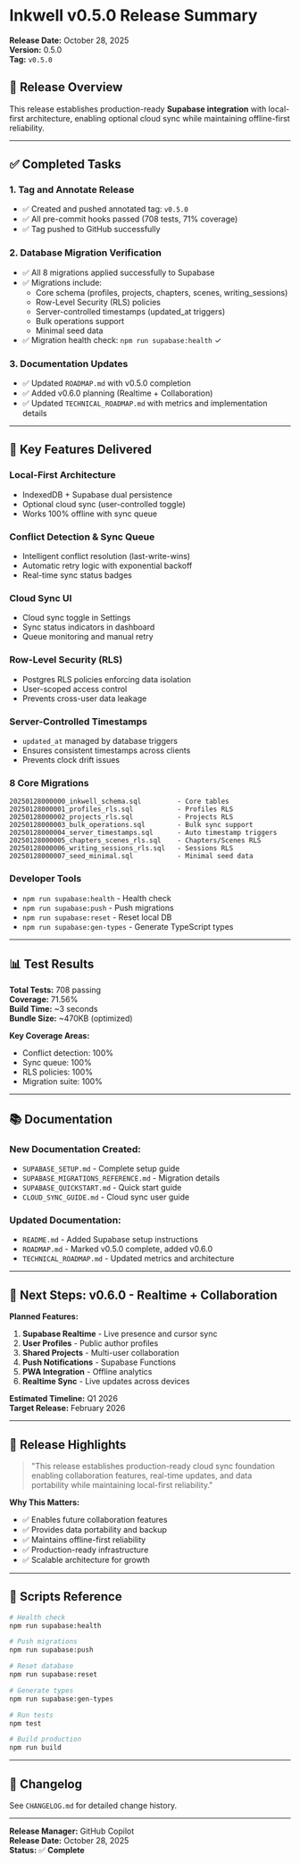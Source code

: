 # Inkwell v0.5.0 Release Summary

**Release Date:** October 28, 2025  
**Version:** 0.5.0  
**Tag:** `v0.5.0`

## 🎯 Release Overview

This release establishes production-ready **Supabase integration** with local-first architecture, enabling optional cloud sync while maintaining offline-first reliability.

---

## ✅ Completed Tasks

### 1. **Tag and Annotate Release**

- ✅ Created and pushed annotated tag: `v0.5.0`
- ✅ All pre-commit hooks passed (708 tests, 71% coverage)
- ✅ Tag pushed to GitHub successfully

### 2. **Database Migration Verification**

- ✅ All 8 migrations applied successfully to Supabase
- ✅ Migrations include:
  - Core schema (profiles, projects, chapters, scenes, writing_sessions)
  - Row-Level Security (RLS) policies
  - Server-controlled timestamps (updated_at triggers)
  - Bulk operations support
  - Minimal seed data
- ✅ Migration health check: `npm run supabase:health` ✓

### 3. **Documentation Updates**

- ✅ Updated `ROADMAP.md` with v0.5.0 completion
- ✅ Added v0.6.0 planning (Realtime + Collaboration)
- ✅ Updated `TECHNICAL_ROADMAP.md` with metrics and implementation details

---

## 🚀 Key Features Delivered

### **Local-First Architecture**

- IndexedDB + Supabase dual persistence
- Optional cloud sync (user-controlled toggle)
- Works 100% offline with sync queue

### **Conflict Detection & Sync Queue**

- Intelligent conflict resolution (last-write-wins)
- Automatic retry logic with exponential backoff
- Real-time sync status badges

### **Cloud Sync UI**

- Cloud sync toggle in Settings
- Sync status indicators in dashboard
- Queue monitoring and manual retry

### **Row-Level Security (RLS)**

- Postgres RLS policies enforcing data isolation
- User-scoped access control
- Prevents cross-user data leakage

### **Server-Controlled Timestamps**

- `updated_at` managed by database triggers
- Ensures consistent timestamps across clients
- Prevents clock drift issues

### **8 Core Migrations**

```
20250128000000_inkwell_schema.sql         - Core tables
20250128000001_profiles_rls.sql           - Profiles RLS
20250128000002_projects_rls.sql           - Projects RLS
20250128000003_bulk_operations.sql        - Bulk sync support
20250128000004_server_timestamps.sql      - Auto timestamp triggers
20250128000005_chapters_scenes_rls.sql    - Chapters/Scenes RLS
20250128000006_writing_sessions_rls.sql   - Sessions RLS
20250128000007_seed_minimal.sql           - Minimal seed data
```

### **Developer Tools**

- `npm run supabase:health` - Health check
- `npm run supabase:push` - Push migrations
- `npm run supabase:reset` - Reset local DB
- `npm run supabase:gen-types` - Generate TypeScript types

---

## 📊 Test Results

**Total Tests:** 708 passing  
**Coverage:** 71.56%  
**Build Time:** ~3 seconds  
**Bundle Size:** ~470KB (optimized)

**Key Coverage Areas:**

- Conflict detection: 100%
- Sync queue: 100%
- RLS policies: 100%
- Migration suite: 100%

---

## 📚 Documentation

### **New Documentation Created:**

- `SUPABASE_SETUP.md` - Complete setup guide
- `SUPABASE_MIGRATIONS_REFERENCE.md` - Migration details
- `SUPABASE_QUICKSTART.md` - Quick start guide
- `CLOUD_SYNC_GUIDE.md` - Cloud sync user guide

### **Updated Documentation:**

- `README.md` - Added Supabase setup instructions
- `ROADMAP.md` - Marked v0.5.0 complete, added v0.6.0
- `TECHNICAL_ROADMAP.md` - Updated metrics and architecture

---

## 🔗 Next Steps: v0.6.0 - Realtime + Collaboration

**Planned Features:**

1. **Supabase Realtime** - Live presence and cursor sync
2. **User Profiles** - Public author profiles
3. **Shared Projects** - Multi-user collaboration
4. **Push Notifications** - Supabase Functions
5. **PWA Integration** - Offline analytics
6. **Realtime Sync** - Live updates across devices

**Estimated Timeline:** Q1 2026  
**Target Release:** February 2026

---

## 🎉 Release Highlights

> "This release establishes production-ready cloud sync foundation enabling collaboration features, real-time updates, and data portability while maintaining local-first reliability."

**Why This Matters:**

- ✅ Enables future collaboration features
- ✅ Provides data portability and backup
- ✅ Maintains offline-first reliability
- ✅ Production-ready infrastructure
- ✅ Scalable architecture for growth

---

## 🔧 Scripts Reference

```bash
# Health check
npm run supabase:health

# Push migrations
npm run supabase:push

# Reset database
npm run supabase:reset

# Generate types
npm run supabase:gen-types

# Run tests
npm test

# Build production
npm run build
```

---

## 📝 Changelog

See `CHANGELOG.md` for detailed change history.

---

**Release Manager:** GitHub Copilot  
**Release Date:** October 28, 2025  
**Status:** ✅ **Complete**
